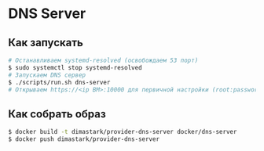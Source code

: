 # DNS Server

## Как запускать
```sh
# Останавливаем systemd-resolved (освобождаем 53 порт)
$ sudo systemctl stop systemd-resolved
# Запускаем DNS сервер
$ ./scripts/run.sh dns-server
# Открываем https://<ip ВМ>:10000 для первичной настройки (root:password)
```

## Как собрать образ
```sh
$ docker build -t dimastark/provider-dns-server docker/dns-server
$ docker push dimastark/provider-dns-server
```
